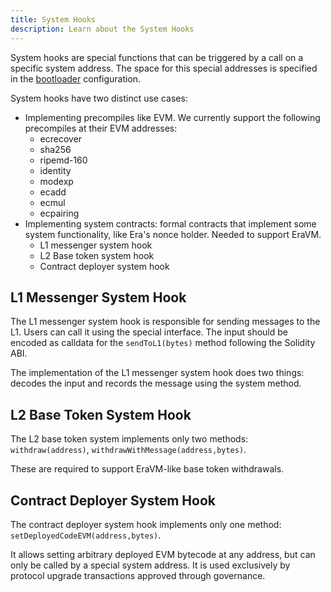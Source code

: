 ```yaml
---
title: System Hooks
description: Learn about the System Hooks
---
```


System hooks are special functions that can be triggered by a call on a specific system address. The space for this special addresses is specified
in the [bootloader](/zksync-protocol/zksyncos/bootloader) configuration.

System hooks have two distinct use cases:

- Implementing precompiles like EVM. We currently support the following precompiles at their EVM addresses:
  - ecrecover
  - sha256
  - ripemd-160
  - identity
  - modexp
  - ecadd
  - ecmul
  - ecpairing
- Implementing system contracts: formal contracts that implement some system functionality, like Era's nonce holder. Needed to support EraVM.
  - L1 messenger system hook
  - L2 Base token system hook
  - Contract deployer system hook

## L1 Messenger System Hook

The L1 messenger system hook is responsible for sending messages to the L1. Users can call it using the special interface.
The input should be encoded as calldata for the `sendToL1(bytes)` method following the Solidity ABI.

The implementation of the L1 messenger system hook does two things: decodes the input and records the message using the system method.

## L2 Base Token System Hook

The L2 base token system implements only two methods: `withdraw(address)`, `withdrawWithMessage(address,bytes)`.

These are required to support EraVM-like base token withdrawals.

## Contract Deployer System Hook

The contract deployer system hook implements only one method: `setDeployedCodeEVM(address,bytes)`.

It allows setting arbitrary deployed EVM bytecode at any address, but can only be called by a special system address.
It is used exclusively by protocol upgrade transactions approved through governance.

